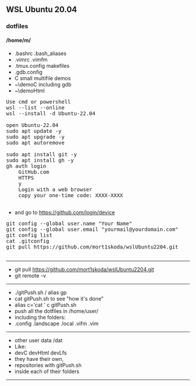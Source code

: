 ## WSL Ubuntu 20.04
### dotfiles
#### /home/m/ 

* .bashrc  .bash_aliases
* .vimrc   .vimfm
* .tmux.config  makefiles
* .gdb.config
* C small multifile demos
* ~\demoC including gdb
* ~\demoHtml

<pre>
Use cmd or powershell
wsl --list --online
wsl --install -d Ubuntu-22.04

open Ubuntu-22.04
sudo apt update -y
sudo apt upgrade -y
sudo apt autoremove

sudo apt install git -y
sudo apt install gh -y
gh auth login
    GitHub.com
    HTTPS
    y
    Login with a web browser
    copy your one-time code: XXXX-XXXX
 </pre>

* and go to https://github.com/login/device

<pre>
git config --global user.name "Your Name"
git config --global user.email "yourmail@yourdomain.com"
git config list
cat .gitconfig
git pull https://github.com/mort1skoda/wslUbuntu2204.git

</pre>

---
* git pull https://github.com/mort1skoda/wslUbuntu2204.git
* git remote -v
---
* ./gitPush.sh   /   alias gp
* cat gitPush.sh to see "how it's done"
* alias c='cat '    c gitPush.sh
* push all the dotfiles in /home/user/
* including the folders:
* .config .landscape .local .vifm .vim
---
* other user data /dat
* Like: 
* devC devHtml devLfs
* they have their own,
* repositories with gitPush.sh
* inside each of their folders
---



